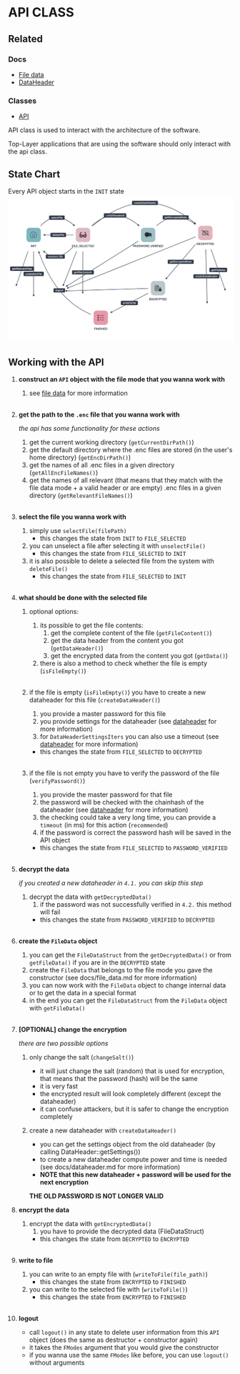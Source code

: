 # API CLASS
## Related
### Docs
- [File data](file_data.md)
- [DataHeader](dataheader.md)
### Classes
- [API](/include/api.h)

API class is used to interact with the architecture of the software.

Top-Layer applications that are using the software should only interact with the api class.

## State Chart
Every API object starts in the `INIT` state
![](api_state.png)

## Working with the API
1. **construct an `API` object with the file mode that you wanna work with**
    1. see [file data](file_data.md#file-data-modes-list) for more information
<br/><br/>

1. **get the path to the `.enc` file that you wanna work with**

    *the api has some functionality for these actions*
    1. get the current working directory (`getCurrentDirPath()`)
    1. get the default directory where the .enc files are stored (in the user's home directory) (`getEncDirPath()`)
    1. get the names of all .enc files in a given directory (`getAllEncFileNames()`)
    1. get the names of all relevant (that means that they match with the file data mode + a valid header or are empty) .enc files in a given directory (`getRelevantFileNames()`)
<br/><br/>

1. **select the file you wanna work with**
    1. simply use `selectFile(filePath)` 
        - this changes the state from `INIT` to `FILE_SELECTED`
    1. you can unselect a file after selecting it with `unselectFile()`
        - this changes the state from `FILE_SELECTED` to `INIT`
    1. it is also possible to delete a selected file from the system with `deleteFile()`
        - this changes the state from `FILE_SELECTED` to `INIT`
<br/><br/>

1. **what should be done with the selected file**
    1. optional options:
        1. its possible to get the file contents:
            1. get the complete content of the file (`getFileContent()`)
            1. get the data header from the content you got (`getDataHeader()`)
            1. get the encrypted data from the content you got (`getData()`)
        1. there is also a method to check whether the file is empty (`isFileEmpty()`)
        <br/><br/>
    1. if the file is empty (`isFileEmpty()`) you have to create a new dataheader for this file (`createDataHeader()`)
        1. you provide a master password for this file
        1. you provide settings for the dataheader (see [dataheader](dataheader.md#dataheadersettings) for more information)
        1. for `DataHeaderSettingsIters` you can also use a timeout (see [dataheader](dataheader.md#dataheadersettings) for more information)
        - this changes the state from `FILE_SELECTED` to `DECRYPTED`
    <br/><br/>

    1. if the file is not empty you have to verify the password of the file (`verifyPassword()`)
        1. you provide the master password for that file
        1. the password will be checked with the chainhash of the dataheader (see [dataheader](dataheader.md#how-does-the-data-header-work) for more information)
        1. the checking could take a very long time, you can provide a `timeout` (in ms) for this action (`recommended`)
        1. if the password is correct the password hash will be saved in the API object
        - this changes the state from `FILE_SELECTED` to `PASSWORD_VERIFIED`
<br/><br/>

1. **decrypt the data**
    
    *if you created a new dataheader in `4.1.` you can skip this step*
    1. decrypt the data with `getDecryptedData()`
        1. if the password was not successfully verified in `4.2.` this method will fail
        - this changes the state from `PASSWORD_VERIFIED` to `DECRYPTED`
<br/><br/>

1. **create the `FileData` object**
    1. you can get the `FileDataStruct` from the `getDecryptedData()` or from `getFileData()` if you are in the `DECRYPTED` state
    1. create the `FileData` that belongs to the file mode you gave the constructor (see docs/file_data.md for more information)
    1. you can now work with the `FileData` object to change internal data or to get the data in a special format
    1. in the end you can get the `FileDataStruct` from the `FileData` object with `getFileData()`
<br/><br/>

1. **[OPTIONAL] change the encryption**
    
    *there are two possible options*
    1. only change the salt (`changeSalt()`)
        - it will just change the salt (random) that is used for encryption, that means that the password (hash) will be the same
        - it is very fast
        - the encrypted result will look completely different (except the dataheader)
        - it can confuse attackers, but it is safer to change the encryption completely

    1. create a new dataheader with `createDataHeader()`
        - you can get the settings object from the old dataheader (by calling DataHeader::getSettings())
        - to create a new dataheader compute power and time is needed (see docs/dataheader.md for more information)
        - **NOTE that this new dataheader + password will be used for the next encryption**
    
        **THE OLD PASSWORD IS NOT LONGER VALID**

1. **encrypt the data**
    1. encrypt the data with `getEncryptedData()`
        1. you have to provide the decrypted data (FileDataStruct)
        - this changes the state from `DECRYPTED` to `ENCRYPTED`
<br/><br/>

1. **write to file**
    1. you can write to an empty file with (`writeToFile(file_path)`)
        - this changes the state from `ENCRYPTED` to `FINISHED`
    1. you can write to the selected file with (`writeToFile()`)
        - this changes the state from `ENCRYPTED` to `FINISHED`
<br/><br/>

1. **logout**
    - call `logout()` in any state to delete user information from this `API` object (does the same as destructor + constructor again)
    - it takes the `FModes` argument that you would give the constructor
    - if you wanna use the same `FModes` like before, you can use `logout()` without arguments
